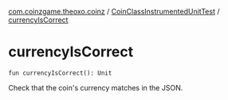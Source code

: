 [com.coinzgame.theoxo.coinz](../index.md) / [CoinClassInstrumentedUnitTest](index.md) / [currencyIsCorrect](.)

# currencyIsCorrect

`fun currencyIsCorrect(): Unit`

Check that the coin's currency matches in the JSON.

